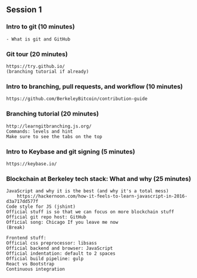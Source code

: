 ## Session 1

### Intro to git (10 minutes)
    - What is git and GitHub
### Git tour (20 minutes)
    https://try.github.io/
    (branching tutorial if already)
### Intro to branching, pull requests, and workflow (10 minutes)
    https://github.com/BerkeleyBitcoin/contribution-guide
### Branching tutorial (20 minutes)
    http://learngitbranching.js.org/
    Commands: levels and hint
    Make sure to see the tabs on the top
### Intro to Keybase and git signing (5 minutes)
    https://keybase.io/
### Blockchain at Berkeley tech stack: What and why (25 minutes)
    JavaScript and why it is the best (and why it's a total mess)
        https://hackernoon.com/how-it-feels-to-learn-javascript-in-2016-d3a717dd577f
    Code style for JS (jshint)
    Official stuff is so that we can focus on more blockchain stuff
    Official git repo host: GitHub
    Official song: Chicago If you leave me now
    (Break)

    Frontend stuff:
    Official css preprocessor: libsass
    Official backend and browser: JavaScript
    Official indentation: default to 2 spaces
    Official build pipeline: gulp
    React vs Bootstrap
    Continuous integration

